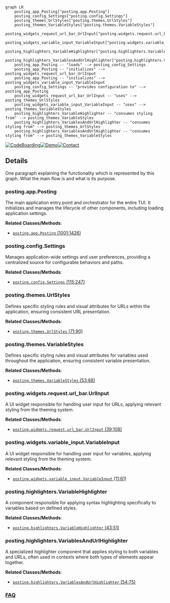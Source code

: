 ```mermaid
graph LR
    posting_app_Posting["posting.app.Posting"]
    posting_config_Settings["posting.config.Settings"]
    posting_themes_UrlStyles["posting.themes.UrlStyles"]
    posting_themes_VariableStyles["posting.themes.VariableStyles"]
    posting_widgets_request_url_bar_UrlInput["posting.widgets.request.url_bar.UrlInput"]
    posting_widgets_variable_input_VariableInput["posting.widgets.variable_input.VariableInput"]
    posting_highlighters_VariableHighlighter["posting.highlighters.VariableHighlighter"]
    posting_highlighters_VariablesAndUrlHighlighter["posting.highlighters.VariablesAndUrlHighlighter"]
    posting_app_Posting -- "loads" --> posting_config_Settings
    posting_app_Posting -- "initializes" --> posting_widgets_request_url_bar_UrlInput
    posting_app_Posting -- "initializes" --> posting_widgets_variable_input_VariableInput
    posting_config_Settings -- "provides configuration to" --> posting_app_Posting
    posting_widgets_request_url_bar_UrlInput -- "uses" --> posting_themes_UrlStyles
    posting_widgets_variable_input_VariableInput -- "uses" --> posting_themes_VariableStyles
    posting_highlighters_VariableHighlighter -- "consumes styling from" --> posting_themes_VariableStyles
    posting_highlighters_VariablesAndUrlHighlighter -- "consumes styling from" --> posting_themes_UrlStyles
    posting_highlighters_VariablesAndUrlHighlighter -- "consumes styling from" --> posting_themes_VariableStyles
```

[![CodeBoarding](https://img.shields.io/badge/Generated%20by-CodeBoarding-9cf?style=flat-square)](https://github.com/CodeBoarding/CodeBoarding)[![Demo](https://img.shields.io/badge/Try%20our-Demo-blue?style=flat-square)](https://www.codeboarding.org/demo)[![Contact](https://img.shields.io/badge/Contact%20us%20-%20contact@codeboarding.org-lightgrey?style=flat-square)](mailto:contact@codeboarding.org)

## Details

One paragraph explaining the functionality which is represented by this graph. What the main flow is and what is its purpose.

### posting.app.Posting
The main application entry point and orchestrator for the entire TUI. It initializes and manages the lifecycle of other components, including loading application settings.


**Related Classes/Methods**:

- <a href="https://github.com/darrenburns/posting/blob/main/src/posting/app.py#L1001-L1426" target="_blank" rel="noopener noreferrer">`posting.app.Posting` (1001:1426)</a>


### posting.config.Settings
Manages application-wide settings and user preferences, providing a centralized source for configurable behaviors and paths.


**Related Classes/Methods**:

- <a href="https://github.com/darrenburns/posting/blob/main/src/posting/config.py#L115-L247" target="_blank" rel="noopener noreferrer">`posting.config.Settings` (115:247)</a>


### posting.themes.UrlStyles
Defines specific styling rules and visual attributes for URLs within the application, ensuring consistent URL presentation.


**Related Classes/Methods**:

- <a href="https://github.com/darrenburns/posting/blob/main/src/posting/themes.py#L71-L90" target="_blank" rel="noopener noreferrer">`posting.themes.UrlStyles` (71:90)</a>


### posting.themes.VariableStyles
Defines specific styling rules and visual attributes for variables used throughout the application, ensuring consistent variable presentation.


**Related Classes/Methods**:

- <a href="https://github.com/darrenburns/posting/blob/main/src/posting/themes.py#L53-L68" target="_blank" rel="noopener noreferrer">`posting.themes.VariableStyles` (53:68)</a>


### posting.widgets.request.url_bar.UrlInput
A UI widget responsible for handling user input for URLs, applying relevant styling from the theming system.


**Related Classes/Methods**:

- <a href="https://github.com/darrenburns/posting/blob/main/src/posting/widgets/request/url_bar.py#L39-L108" target="_blank" rel="noopener noreferrer">`posting.widgets.request.url_bar.UrlInput` (39:108)</a>


### posting.widgets.variable_input.VariableInput
A UI widget responsible for handling user input for variables, applying relevant styling from the theming system.


**Related Classes/Methods**:

- <a href="https://github.com/darrenburns/posting/blob/main/src/posting/widgets/variable_input.py#L11-L61" target="_blank" rel="noopener noreferrer">`posting.widgets.variable_input.VariableInput` (11:61)</a>


### posting.highlighters.VariableHighlighter
A component responsible for applying syntax highlighting specifically to variables based on defined styles.


**Related Classes/Methods**:

- <a href="https://github.com/darrenburns/posting/blob/main/src/posting/highlighters.py#L43-L51" target="_blank" rel="noopener noreferrer">`posting.highlighters.VariableHighlighter` (43:51)</a>


### posting.highlighters.VariablesAndUrlHighlighter
A specialized highlighter component that applies styling to both variables and URLs, often used in contexts where both types of elements appear together.


**Related Classes/Methods**:

- <a href="https://github.com/darrenburns/posting/blob/main/src/posting/highlighters.py#L54-L75" target="_blank" rel="noopener noreferrer">`posting.highlighters.VariablesAndUrlHighlighter` (54:75)</a>




### [FAQ](https://github.com/CodeBoarding/GeneratedOnBoardings/tree/main?tab=readme-ov-file#faq)